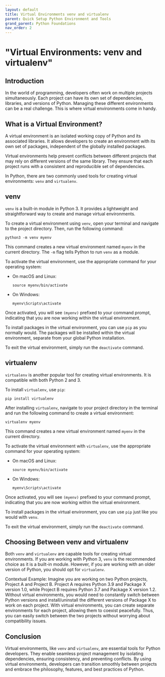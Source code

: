 ```yaml
---
layout: default
title: Virtual Environments venv and virtualenv
parent: Quick Setup Python Environment and Tools
grand_parent: Python Foundations
nav_order: 2
---
```

# "Virtual Environments: venv and virtualenv"

## Introduction

In the world of programming, developers often work on multiple projects simultaneously. Each project can have its own set of dependencies, libraries, and versions of Python. Managing these different environments can be a real challenge. This is where virtual environments come in handy.

## What is a Virtual Environment?

A virtual environment is an isolated working copy of Python and its associated libraries. It allows developers to create an environment with its own set of packages, independent of the globally installed packages.

Virtual environments help prevent conflicts between different projects that may rely on different versions of the same library. They ensure that each project runs with a consistent and reproducible set of dependencies.

In Python, there are two commonly used tools for creating virtual environments: `venv` and `virtualenv`.

## venv

`venv` is a built-in module in Python 3. It provides a lightweight and straightforward way to create and manage virtual environments.

To create a virtual environment using `venv`, open your terminal and navigate to the project directory. Then, run the following command:

```
python3 -m venv myenv
```

This command creates a new virtual environment named `myenv` in the current directory. The `-m` flag tells Python to run `venv` as a module.

To activate the virtual environment, use the appropriate command for your operating system:

- On macOS and Linux:
  ```
  source myenv/bin/activate
  ```

- On Windows:
  ```
  myenv\Scripts\activate
  ```

Once activated, you will see `(myenv)` prefixed to your command prompt, indicating that you are now working within the virtual environment.

To install packages in the virtual environment, you can use `pip` as you normally would. The packages will be installed within the virtual environment, separate from your global Python installation.

To exit the virtual environment, simply run the `deactivate` command.

## virtualenv

`virtualenv` is another popular tool for creating virtual environments. It is compatible with both Python 2 and 3.

To install `virtualenv`, use `pip`:

```
pip install virtualenv
```

After installing `virtualenv`, navigate to your project directory in the terminal and run the following command to create a virtual environment:

```
virtualenv myenv
```

This command creates a new virtual environment named `myenv` in the current directory.

To activate the virtual environment with `virtualenv`, use the appropriate command for your operating system:

- On macOS and Linux:
  ```
  source myenv/bin/activate
  ```

- On Windows:
  ```
  myenv\Scripts\activate
  ```

Once activated, you will see `(myenv)` prefixed to your command prompt, indicating that you are now working within the virtual environment.

To install packages in the virtual environment, you can use `pip` just like you would with `venv`.

To exit the virtual environment, simply run the `deactivate` command.

## Choosing Between venv and virtualenv

Both `venv` and `virtualenv` are capable tools for creating virtual environments. If you are working with Python 3, `venv` is the recommended choice as it is a built-in module. However, if you are working with an older version of Python, you should opt for `virtualenv`.

Contextual Example:
Imagine you are working on two Python projects, Project A and Project B. Project A requires Python 3.9 and Package X version 1.0, while Project B requires Python 3.7 and Package X version 1.2. Without virtual environments, you would need to constantly switch between Python versions and install/uninstall the different versions of Package X to work on each project. With virtual environments, you can create separate environments for each project, allowing them to coexist peacefully. Thus, you can easily switch between the two projects without worrying about compatibility issues.

## Conclusion

Virtual environments, like `venv` and `virtualenv`, are essential tools for Python developers. They enable seamless project management by isolating dependencies, ensuring consistency, and preventing conflicts. By using virtual environments, developers can transition smoothly between projects and embrace the philosophy, features, and best practices of Python.